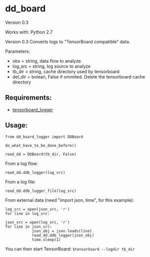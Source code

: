 # dd_board
Version 0.3

Works with: Python 2.7

Version 0.3
Converts logs to "TensorBoard compatible" data.

Parameters:
- obs = string, data flow to analyze
- log_src = string, log source to analyze
- tb_dir = string, cache directory used by tensorboard
- del_dir = bolean, False if ommited. Delete the tensorboard cache directory

Requirements:
-------------

- [tensorboard_logger](https://github.com/TeamHG-Memex/tensorboard_logger)

Usage:
------

```
from dd_board_logger import DDBoard

do_what_have_to_be_done_before()

read_dd = DDBoard(tb_dir, False)
```

From a log flow:
```
read_dd.ddb_logger(log_src)
```

From a log file:
```
read_dd.ddb_logger_file(log_src)
```

From external data (need "import json, time", for this example):
```
log_src = open(json_src, 'r')
for line in log_src:

json_src = open(log_src, 'r')
for line in json_src:
			json_obj = json.loads(line)
			read_dd.ddb_logger(json_obj)
			time.sleep(1)
```

You can then start TensorBoard:
```$tensorboard --logdir tb_dir```
